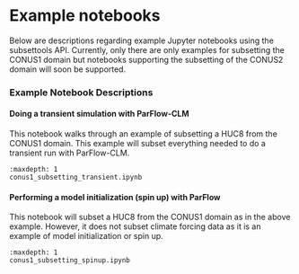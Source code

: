 Example notebooks
=================

Below are descriptions regarding example Jupyter notebooks using the subsettools API. Currently, only there are only examples for subsetting the CONUS1 domain but notebooks supporting the subsetting of the CONUS2 domain will soon be supported. 

### Example Notebook Descriptions

#### Doing a transient simulation with ParFlow-CLM

This notebook walks through an example of subsetting a HUC8 from the CONUS1 domain. This example will subset everything needed to do a transient run with ParFlow-CLM. 

```{toctree}
:maxdepth: 1
conus1_subsetting_transient.ipynb
```

#### Performing a model initialization (spin up) with ParFlow

This notebook will subset a HUC8 from the CONUS1 domain as in the above example. However, it does not subset climate forcing data as it is an example of model initialization or spin up. 

```{toctree}
:maxdepth: 1
conus1_subsetting_spinup.ipynb
```
